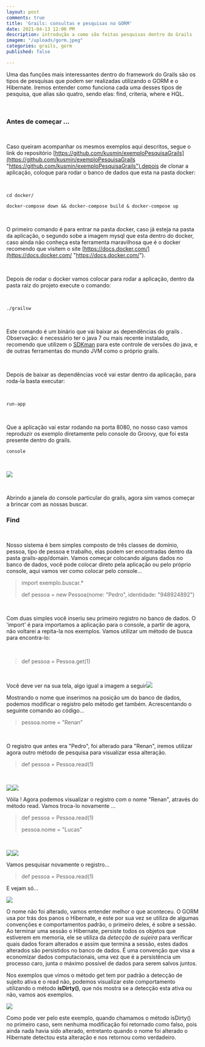 ```yaml
---
layout: post
comments: true
title: 'Grails: consultas e pesquisas no GORM'
date: 2021-04-13 12:00 PM
description: introdução a como são feitas pesquisas dentro do Grails
imagem: "/uploads/gorm.jpeg"
categories: grails, gorm
published: false

---
```

Uma das funções mais interessantes dentro do framework do Grails são os tipos de pesquisas que podem ser realizadas utilizando o GORM e o Hibernate. Iremos entender como funciona cada uma desses tipos de pesquisa, que alias são quatro, sendo elas: find, criteria, where  e HQL.

<br>

### Antes de começar ...

<br>

Caso queiram acompanhar os mesmos exemplos aqui descritos, segue o link do repositório [https://github.com/kusmin/exemploPesquisaGrails](https://github.com/kusmin/exemploPesquisaGrails "https://github.com/kusmin/exemploPesquisaGrails"),depois de clonar a aplicação, coloque para rodar o banco de dados que esta na pasta docker:

<br>

    cd docker/
    
    docker-compose down && docker-compose build & docker-compose up

<br>

O primeiro comando é para entrar na pasta docker, caso já esteja na pasta da aplicação, o segundo sobe a imagem mysql que esta dentro do docker, caso ainda não conheça esta ferramenta maravilhosa que é o docker recomendo que visitem o site [https://docs.docker.com/](https://docs.docker.com/ "https://docs.docker.com/").

<br>

Depois de rodar o docker vamos colocar para rodar a aplicação, dentro da pasta raiz do projeto execute o comando:

<br>

    ./grailsw

<br>

Este comando é um binário que vai baixar  as dependências do grails . Observação: é necessário ter o java 7 ou mais recente instalado, recomendo que utilizem o [SDKman](https://sdkman.io/ "https://sdkman.io/") para este controle de versões do java, e de outras ferramentas do mundo JVM como o próprio grails.

<br>

Depois de baixar as dependências você vai estar dentro da aplicação, para roda-la basta executar:

<br>

    run-app

<br>

Que a aplicação vai estar rodando na porta 8080, no nosso caso vamos reproduzir os exemplo diretamente pelo console do Groovy, que foi esta presente dentro do grails.

    console

<br>

![](/uploads/captura-de-tela-de-2021-04-11-10-51-20.png)

<br>

Abrindo a janela do console particular do grails, agora sim vamos começar a brincar com as nossas buscar.

### Find

<br>

Nosso sistema é bem simples composto de três classes de domínio, pessoa, tipo de pessoa e trabalho, elas podem ser encontradas dentro da pasta grails-app/domain. Vamos começar colocando alguns dados no banco de dados, você pode colocar direto pela aplicação ou pelo próprio console, aqui vamos ver como colocar pelo console...

> import exemplo.buscar.*
>
> def pessoa = new Pessoa(nome: "Pedro", identidade: "948924892")

<br>

Com duas simples você inseriu seu primeiro registro no banco de dados. O 'import' é para importamos a aplicação para o console, a partir de agora, não voltarei a repita-la nos exemplos. Vamos utilizar um método de busca para encontra-lo:

<br>

> def pessoa = Pessoa.get(1)

<br>

Você deve ver na sua tela, algo igual a imagem a seguir![](/uploads/captura-de-tela-de-2021-04-12-21-57-53.png)

Mostrando o nome que inserimos na posição um do banco de dados, podemos modificar o registro pelo método get também. Acrescentando o seguinte comando ao código...

> pessoa.nome = "Renan"

<br>

O registro que antes era "Pedro", foi alterado para "Renan", iremos utilizar agora outro método de pesquisa para visualizar essa alteração.

> def pessoa =  Pessoa.read(1)

<br>

![](/uploads/captura-de-tela-de-2021-04-12-22-04-30.png)![](/uploads/captura-de-tela-de-2021-04-12-22-05-17.png)

Vóila ! Agora podemos visualizar o registro com o nome "Renan", através do método read. Vamos troca-lo novamente ...

> def pessoa = Pessoa.read(1)
>
> pessoa.nome = "Lucas"

<br>

![](/uploads/captura-de-tela-de-2021-04-12-22-07-51.png)![](/uploads/captura-de-tela-de-2021-04-12-22-08-46.png)

Vamos pesquisar novamente o registro...

> def pessoa = Pessoa.read(1)

E vejam só...

![](/uploads/captura-de-tela-de-2021-04-12-22-13-00.png)

O nome não foi alterado, vamos entender melhor o que aconteceu. O GORM usa por trás dos panos o Hibernate, e este por sua vez se utiliza de algumas convenções e comportamentos padrão, o primeiro deles, é sobre a sessão. Ao terminar uma sessão o Hibernate, persiste todos os objetos que estiverem em memoria, ele se utiliza da _detecção de sujeira_ para verificar quais dados foram alterados e assim que termina a sessão, estes dados alterados são persistidos no banco de dados. É uma convenção que visa a economizar dados computacionais, uma vez que é a persistência  um processo caro, junta o máximo possível de dados para serem salvos juntos. 

Nos exemplos que vimos o método get tem por padrão a detecção de sujeito ativa e o read não, podemos visualizar este comportamento utilizando o método **isDirty()**, que nós mostra se a detecção esta ativa ou não, vamos aos exemplos.

![](/uploads/captura-de-tela-de-2021-04-13-07-37-42.png)

Como pode ver pelo este exemplo, quando chamamos o método isDirty() no primeiro caso, sem nenhuma modificação foi retornado como falso, pois ainda nada havia sido alterado, entretanto quando o nome foi alterado o Hibernate detectou esta alteração e nos retornou como verdadeiro.